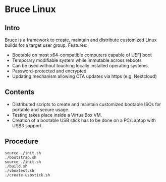 # Bruce Linux

## Intro

Bruce is a framework to create, maintain and distribute customized Linux builds for a target user group.
Features:

* Bootable on most x64-compatible computers capable of UEFI boot
* Temporary modifiable system while immutable across reboots
* Can be used without touching locally installed operating systems
* Password-protected and encrypted
* Updating mechanism allowing OTA updates via https (e.g. Nextcloud)

## Contents

* Distributed scripts to create and maintain customized bootable ISOs for portable and secure usage.
* Testing takes place inside a VirtualBox VM.
* Creation of a bootable USB stick has to be done on a PC/Laptop with USB3 support.

## Procedure

```
source ./init.sh
./bootstrap.sh
source ./init.sh
./build.sh
./vboxtest.sh
./create-usbstick.sh
```
